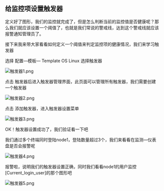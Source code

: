## 给监控项设置触发器

定义好了图形，我们的监控就完成了，但是怎么判断当前的监控值是否健康呢？那么我们就应该设置一个阈值了，也就是我们常说的警戒线，达到这个警戒线就应该报警通知管理员了。

接下来我来带大家看看如何定义一个阈值来判定监控项的健康情况，我们来学习触发器

选择 配置—模板— Template OS Linux 选择触发器

![触发器1.png](https://www.zutuanxue.com:8000/static/media/images/2020/10/24/1603530732457.png)

点击 触发器后进入触发器管理界面，此页面可以管理所有触发器，我们需要创建一个触发器

![触发器2.png](https://www.zutuanxue.com:8000/static/media/images/2020/10/24/1603530742404.png)

点击 添加触发器，进入触发器设置菜单

![触发器3.png](https://www.zutuanxue.com:8000/static/media/images/2020/10/24/1603530751064.png)

OK！触发器设置成功了，我们验证看一下吧

我们通过多个终端同时登陆node1，登陆数量超过3个，我们来看看在监测—仪表盘是否会报警呢

![触发器4.png](https://www.zutuanxue.com:8000/static/media/images/2020/10/24/1603530760018.png)

报警啦，说明我们的触发器设置正确，同时我们看看node1的用户监控[Current_login_user]的那个图形吧

![触发器5.png](https://www.zutuanxue.com:8000/static/media/images/2020/10/24/1603530771991.png)